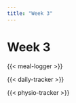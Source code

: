 ```yaml
---
title: "Week 3"
---
```


# Week 3

{{< meal-logger >}}

{{< daily-tracker >}}

{{< physio-tracker >}}
